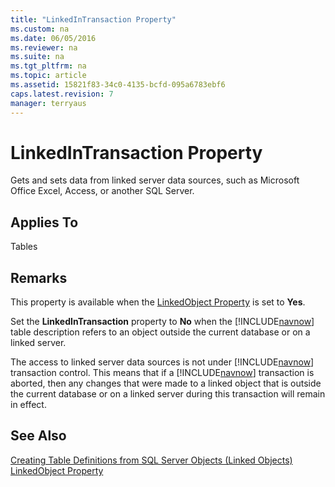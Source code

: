 ```yaml
---
title: "LinkedInTransaction Property"
ms.custom: na
ms.date: 06/05/2016
ms.reviewer: na
ms.suite: na
ms.tgt_pltfrm: na
ms.topic: article
ms.assetid: 15821f83-34c0-4135-bcfd-095a6783ebf6
caps.latest.revision: 7
manager: terryaus
---
```

# LinkedInTransaction Property
Gets and sets data from linked server data sources, such as Microsoft Office Excel, Access, or another SQL Server.  
  
## Applies To  
 Tables  
  
## Remarks  
 This property is available when the [LinkedObject Property](../dynamics-nav/LinkedObject-Property.md) is set to **Yes**.  
  
 Set the **LinkedInTransaction** property to **No** when the [!INCLUDE[navnow](../dynamics-nav/includes/navnow_md.md)] table description refers to an object outside the current database or on a linked server.  
  
 The access to linked server data sources is not under [!INCLUDE[navnow](../dynamics-nav/includes/navnow_md.md)] transaction control. This means that if a [!INCLUDE[navnow](../dynamics-nav/includes/navnow_md.md)] transaction is aborted, then any changes that were made to a linked object that is outside the current database or on a linked server during this transaction will remain in effect.  
  
## See Also  
 [Creating Table Definitions from SQL Server Objects \(Linked Objects\)](../dynamics-nav/Creating-Table-Definitions-from-SQL-Server-Objects--Linked-Objects-.md)   
 [LinkedObject Property](../dynamics-nav/LinkedObject-Property.md)